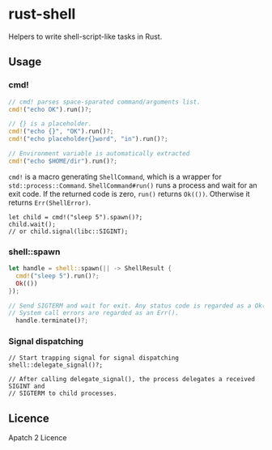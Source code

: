 # rust-shell

Helpers to write shell-script-like tasks in Rust.
                                                                                
## Usage

### cmd!

```rust
// cmd! parses space-sparated command/arguments list.
cmd!("echo OK").run()?;

// {} is a placeholder.
cmd!("echo {}", "OK").run()?;
cmd!("echo placeholder{}word", "in").run()?;

// Environment variable is automatically extracted
cmd!("echo $HOME/dir").run()?;
```

`cmd!` is a macro generating `ShellCommand`, which is a wrapper for
`std::process::Command`. `ShellCommand#run()` runs a process and wait for an
exit code. If the returned code is zero, `run()` returns `Ok(())`. Otherwise it
returns `Err(ShellError)`.

```
let child = cmd!("sleep 5").spawn()?;
child.wait();
// or child.signal(libc::SIGINT);
```

### shell::spawn

```rust
let handle = shell::spawn(|| -> ShellResult {
  cmd!("sleep 5").run()?;
  Ok(())
});

// Send SIGTERM and wait for exit. Any status code is regarded as a Ok(()).
// System call errors are regarded as an Err().
  handle.terminate()?;
```

### Signal dispatching

```
// Start trapping signal for signal dispatching
shell::delegate_signal()?;

// After calling delegate_signal(), the process delegates a received SIGINT and
// SIGTERM to child processes.
```

## Licence

Apatch 2 Licence

